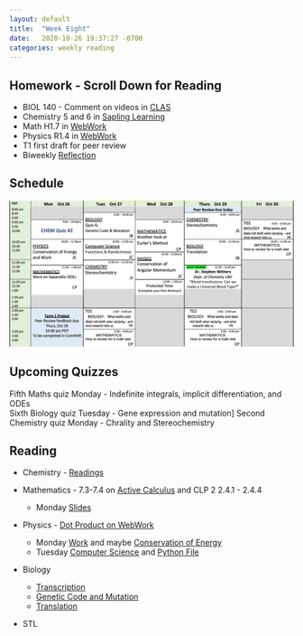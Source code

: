 ```yaml
---
layout: default
title:  "Week Eight"
date:   2020-10-26 19:37:27 -0700
categories: weekly reading
---
```


## Homework - Scroll Down for Reading
- BIOL 140 - Comment on videos in [CLAS](https://clas2.arts.ubc.ca/science)
- Chemistry 5 and 6 in [Sapling Learning](https://share.vidyard.com/watch/kMbhmAvMr9BESagCxpSTGS?)
- Math H1.7 in [WebWork](https://webwork.elearning.ubc.ca/webwork2/2020W1-2_SCIE_010_001/)
- Physics R1.4 in [WebWork](https://webwork.elearning.ubc.ca/webwork2/2020W1-2_SCIE_010_001/)
- T1 first draft for peer review
- Biweekly [Reflection](https://canvas.ubc.ca/courses/62807/quizzes/263380)

## Schedule

![Week Eight Schedule](/assets/w8schedule.png)

## Upcoming Quizzes

Fifth Maths quiz Monday - Indefinite integrals, implicit differentiation, and ODEs   
Sixth Biology quiz Tuesday - Gene expression and mutation]
Second Chemistry quiz Monday - Chrality and Stereochemistry
<!-- Fourth Physics quiz Thursday - Momentum and antidifferentiation
 -->

## Reading

- Chemistry - [Readings](https://canvas.ubc.ca/courses/62920/files/9923697/download?download_frd=1)

- Mathematics - 7.3-7.4 on [Active Calculus](https://activecalculus.org/) and CLP 2 2.4.1 - 2.4.4
	- Monday [Slides](https://canvas.ubc.ca/courses/62921/files/10664474/download?wrap=1) 

- Physics - [Dot Product on WebWork](https://webwork.elearning.ubc.ca/webwork2/2020W1-2_SCIE_010_001/)
	- Monday [Work](https://canvas.ubc.ca/courses/62922/files/10612312/download?wrap=1) and maybe [Conservation of Energy](https://canvas.ubc.ca/courses/62922/files/10542604/download?wrap=1)
	- Tuesday [Computer Science](https://canvas.ubc.ca/courses/62922/assignments/719098?module_item_id=2514681) and [Python File](https://canvas.ubc.ca/courses/62922/files/10673809/download?wrap=1)


- Biology
	- [Transcription](https://canvas.ubc.ca/courses/62806/modules/items/1883029)
	- [Genetic Code and Mutation](https://canvas.ubc.ca/courses/62806/modules/items/1883030)
	- [Translation](https://canvas.ubc.ca/courses/62806/modules/items/1883031)

- STL